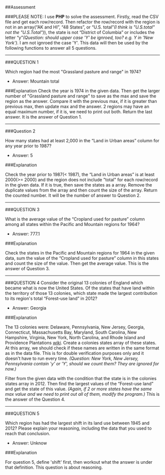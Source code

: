 ##Assessment

###PLEASE NOTE: I use **PHP** to solve the assessment. Firstly, read the CSV file and get each row/record. Then refactor the row/record with the region is not in an array(“AK and HI”, “48 States”, or “U.S. total”_(I think is "U.S.total" not the "U.S.Total")_), the state is not “District of Columbia” or includes the letter “y”_(Question: should upper case 'Y' be ignroed, too? e.g. Y in 'New York')_. I am not ignroed the case 'Y'. This data will then be used by the following functions to answer all 5 questions.

_________________________

###QUESTION 1 

Which region had the most "Grassland pasture and range" in 1974?

* Answer: Mountain total

###Explanation
Check the year is 1974 in the given data. Then get the larger number of "Grassland pasture and range" to save as the max and save the region as the answer. Compare it with the previous max, if it is greater than previous max, then update max and the answer. 2 regions may have an equal maximum number, if it is, we need to print out both. Return the last answer. It is the answer of Question 1.
__________________________________

###Question 2

How many states had at least 2,000 in the “Land in Urban areas” column for any year prior to 1987?

* Answer: 5


###Explanation

Check the year prior to 1987(< 1987), the “Land in Urban areas” is at least 2000(>= 2000) and the region does not include "total" for each row/record in the given data. If it is true, then save the states as a array. Remove the duplicate values from the array and then count the size of the array. Return the counted number. It will be the number of answer to Question 2.

__________________________________________

###QUESTION 3

What is the average value of the “Cropland used for pasture” column among all states within the Pacific and Mountain regions for 1964?

* Answer: 777.1

###Explanation

Check the states in the Pacific and Mountain regions for 1964 in the given data, sum the value of the “Cropland used for pasture” column in this states and count the size of the value. Then get the average value. This is the answer of Question 3.
________________________________________

###QUESTION 4
Consider the original 13 colonies of England which became what is now the United States. Of the states that have land within the territory of those 13 colonies, which state made the largest contribution to its region's total “Forest-use land” in 2012?

* Answer: Georgia

###Explanation

The 13 colonies were: Delaware, Pennsylvania, New Jersey, Georgia, Connecticut, Massachusetts Bay, Maryland, South Carolina, New Hampshire, Virginia, New York, North Carolina, and Rhode Island and Providence Plantations _[wiki](https://en.wikipedia.org/wiki/Thirteen_Colonies)_. Create a colonies states array of these states. At this array, we should check if these names are written in the same format as in the data file. This is for double verification purposes only and it doesn't have to run every time. _(Question: New York, New Jersey, Pennsylvania contain 'y' or 'Y', should we count them? They are ignored for now.)_

Filter from the given data with the condition that the state is in the colonies states array in 2012. Then find the largest values of the “Forest-use land” and get the state of this value. _(Again, if 2 or more states have the same max value and we need to print out all of them, modify the program.)_ This is the answer of the Question 4.
_______________________________________

###QUESTION 5

Which region has had the largest shift in its land use between 1945 and 2012? Please explain your reasoning, including the data that you used to reach that conclusion.

* Answer: Unknow

###Explanation

For question 5, define 'shift' first, then workout what the answer is under that definition. This question is about reasoning.
 



 
                                    
